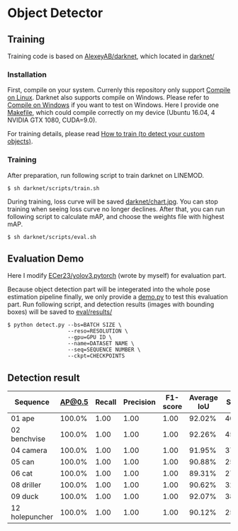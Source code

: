 # Object Detector

## Training

Training code is based on [AlexeyAB/darknet](https://github.com/AlexeyAB/darknet), which located in [darknet/](darknet)

### Installation

First, compile on your system. Currenly this repository only support [Compile on Linux](https://github.com/AlexeyAB/darknet#how-to-compile-on-linux). Darknet also supports compile on Windows. Please refer to [Compile on Windows](https://github.com/AlexeyAB/darknet#how-to-compile-on-windows) if you want to test on Windows. Here I provide one [Makefile](darknet/Makefile), which could compile correctly on my device (Ubuntu 16.04, 4 NVIDIA GTX 1080, CUDA=9.0).

For training details, please read [How to train (to detect your custom objects)](https://github.com/AlexeyAB/darknet#how-to-train-to-detect-your-custom-objects).

### Training

After preparation, run following script to train darknet on LINEMOD.

```
$ sh darknet/scripts/train.sh
```

During training, loss curve will be saved [darknet/chart.jpg](darknet/chart.jpg). You can stop training when seeing loss curve no longer declines. After that, you can run following script to calculate mAP, and choose the weights file with highest mAP.

```
$ sh darknet/scripts/eval.sh
```

## Evaluation Demo

Here I modify [ECer23/yolov3.pytorch](https://github.com/ECer23/yolov3.pytorch) (wrote by myself) for evaluation part.

Because object detection part will be integerated into the whole pose estimation pipeline finally, we only provide a [demo.py](/demo.py) to test this evaluation part. Run following script, and detection results (images with bounding boxes) will be saved to [eval/results/](eval/results)

```
$ python detect.py --bs=BATCH SIZE \
                   --reso=RESOLUTION \
                   --gpu=GPU ID \
                   --name=DATASET NAME \
                   --seq=SEQUENCE NUMBER \
                   --ckpt=CHECKPOINTS
```

## Detection result

| Sequence       | AP@0.5 | Recall | Precision | F1-score | Average IoU | Step |
| -------------- | ------ | ------ | --------- | -------- | ----------- | ---- |
| 01 ape         | 100.0% | 1.00   | 1.00      | 1.00     | 92.02%      | 4000 |
| 02 benchvise   | 100.0% | 1.00   | 1.00      | 1.00     | 92.26%      | 4500 |
| 04 camera      | 100.0% | 1.00   | 1.00      | 1.00     | 91.95%      | 3700 |
| 05 can         | 100.0% | 1.00   | 1.00      | 1.00     | 90.88%      | 2500 |
| 06 cat         | 100.0% | 1.00   | 1.00      | 1.00     | 89.31%      | 2700 |
| 08 driller     | 100.0% | 1.00   | 1.00      | 1.00     | 90.62%      | 3200 |
| 09 duck        | 100.0% | 1.00   | 1.00      | 1.00     | 92.07%      | 3800 |
| 12 holepuncher | 100.0% | 1.00   | 1.00      | 1.00     | 90.12%      | 2500 |



